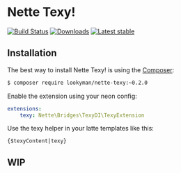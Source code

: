Nette Texy!
===========

[![Build Status](https://travis-ci.org/lookyman/nette-texy.svg?branch=master)](https://travis-ci.org/lookyman/nette-texy)
[![Downloads](https://img.shields.io/packagist/dt/lookyman/nette-texy.svg)](https://packagist.org/packages/lookyman/nette-texy)
[![Latest stable](https://img.shields.io/packagist/v/lookyman/nette-texy.svg)](https://packagist.org/packages/lookyman/nette-texy)

Installation
------------

The best way to install Nette Texy! is using the [Composer](http://getcomposer.org/):

```sh
$ composer require lookyman/nette-texy:~0.2.0
```

Enable the extension using your neon config:

```yml
extensions:
    texy: Nette\Bridges\TexyDI\TexyExtension
```

Use the texy helper in your latte templates like this:

```smarty
{$texyContent|texy}
```

WIP
---